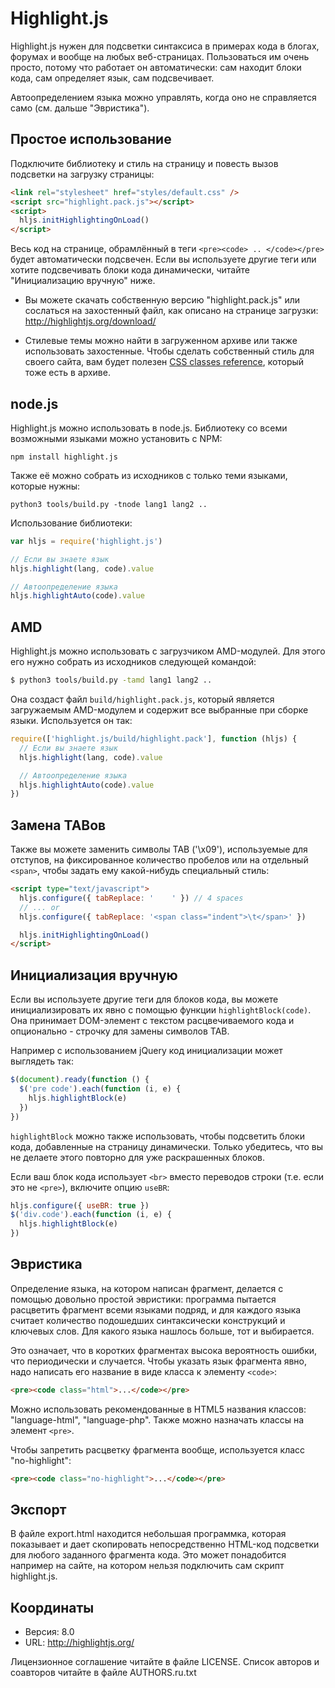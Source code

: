 # Highlight.js

Highlight.js нужен для подсветки синтаксиса в примерах кода в блогах, форумах и
вообще на любых веб-страницах. Пользоваться им очень просто, потому что работает
он автоматически: сам находит блоки кода, сам определяет язык, сам подсвечивает.

Автоопределением языка можно управлять, когда оно не справляется само (см.
дальше "Эвристика").

## Простое использование

Подключите библиотеку и стиль на страницу и повесть вызов подсветки на загрузку
страницы:

```html
<link rel="stylesheet" href="styles/default.css" />
<script src="highlight.pack.js"></script>
<script>
  hljs.initHighlightingOnLoad()
</script>
```

Весь код на странице, обрамлённый в теги `<pre><code> .. </code></pre>` будет
автоматически подсвечен. Если вы используете другие теги или хотите подсвечивать
блоки кода динамически, читайте "Инициализацию вручную" ниже.

- Вы можете скачать собственную версию "highlight.pack.js" или сослаться на
  захостенный файл, как описано на странице загрузки:
  <http://highlightjs.org/download/>

- Стилевые темы можно найти в загруженном архиве или также использовать
  захостенные. Чтобы сделать собственный стиль для своего сайта, вам будет
  полезен [CSS classes reference][cr], который тоже есть в архиве.

[cr]: http://highlightjs.readthedocs.org/en/latest/css-classes-reference.html

## node.js

Highlight.js можно использовать в node.js. Библиотеку со всеми возможными
языками можно установить с NPM:

    npm install highlight.js

Также её можно собрать из исходников с только теми языками, которые нужны:

    python3 tools/build.py -tnode lang1 lang2 ..

Использование библиотеки:

```javascript
var hljs = require('highlight.js')

// Если вы знаете язык
hljs.highlight(lang, code).value

// Автоопределение языка
hljs.highlightAuto(code).value
```

## AMD

Highlight.js можно использовать с загрузчиком AMD-модулей. Для этого его нужно
собрать из исходников следующей командой:

```bash
$ python3 tools/build.py -tamd lang1 lang2 ..
```

Она создаст файл `build/highlight.pack.js`, который является загружаемым
AMD-модулем и содержит все выбранные при сборке языки. Используется он так:

```javascript
require(['highlight.js/build/highlight.pack'], function (hljs) {
  // Если вы знаете язык
  hljs.highlight(lang, code).value

  // Автоопределение языка
  hljs.highlightAuto(code).value
})
```

## Замена TABов

Также вы можете заменить символы TAB ('\x09'), используемые для отступов, на
фиксированное количество пробелов или на отдельный `<span>`, чтобы задать ему
какой-нибудь специальный стиль:

```html
<script type="text/javascript">
  hljs.configure({ tabReplace: '    ' }) // 4 spaces
  // ... or
  hljs.configure({ tabReplace: '<span class="indent">\t</span>' })

  hljs.initHighlightingOnLoad()
</script>
```

## Инициализация вручную

Если вы используете другие теги для блоков кода, вы можете инициализировать их
явно с помощью функции `highlightBlock(code)`. Она принимает DOM-элемент с
текстом расцвечиваемого кода и опционально - строчку для замены символов TAB.

Например с использованием jQuery код инициализации может выглядеть так:

```javascript
$(document).ready(function () {
  $('pre code').each(function (i, e) {
    hljs.highlightBlock(e)
  })
})
```

`highlightBlock` можно также использовать, чтобы подсветить блоки кода,
добавленные на страницу динамически. Только убедитесь, что вы не делаете этого
повторно для уже раскрашенных блоков.

Если ваш блок кода использует `<br>` вместо переводов строки (т.е. если это не
`<pre>`), включите опцию `useBR`:

```javascript
hljs.configure({ useBR: true })
$('div.code').each(function (i, e) {
  hljs.highlightBlock(e)
})
```

## Эвристика

Определение языка, на котором написан фрагмент, делается с помощью довольно
простой эвристики: программа пытается расцветить фрагмент всеми языками подряд,
и для каждого языка считает количество подошедших синтаксически конструкций и
ключевых слов. Для какого языка нашлось больше, тот и выбирается.

Это означает, что в коротких фрагментах высока вероятность ошибки, что
периодически и случается. Чтобы указать язык фрагмента явно, надо написать его
название в виде класса к элементу `<code>`:

```html
<pre><code class="html">...</code></pre>
```

Можно использовать рекомендованные в HTML5 названия классов: "language-html",
"language-php". Также можно назначать классы на элемент `<pre>`.

Чтобы запретить расцветку фрагмента вообще, используется класс "no-highlight":

```html
<pre><code class="no-highlight">...</code></pre>
```

## Экспорт

В файле export.html находится небольшая программка, которая показывает и дает
скопировать непосредственно HTML-код подсветки для любого заданного фрагмента
кода. Это может понадобится например на сайте, на котором нельзя подключить сам
скрипт highlight.js.

## Координаты

- Версия: 8.0
- URL: http://highlightjs.org/

Лицензионное соглашение читайте в файле LICENSE. Список авторов и соавторов
читайте в файле AUTHORS.ru.txt
